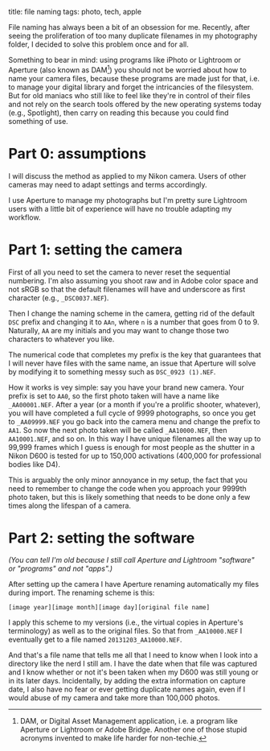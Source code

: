 title: file naming
tags: photo, tech, apple

File naming has always been a bit of an obsession for me. Recently, after seeing the proliferation of too many duplicate filenames in my photography folder, I decided to solve this problem once and for all.

Something to bear in mind: using programs like iPhoto or Lightroom or Aperture (also known as DAM[^nota-dam]) you should not be worried about how to name your camera files, because these programs are made just for that, i.e. to manage your digital library and forget the intricancies of the filesystem. But for old maniacs who still like to feel like they're in control of their files and not rely on the search tools offered by the new operating systems today (e.g., Spotlight), then carry on reading this because you could find something of use.

# Part 0: assumptions

I will discuss the method as applied to my Nikon camera. Users of other cameras may need to adapt settings and terms accordingly.

I use Aperture to manage my photographs but I'm pretty sure Lightroom users with a little bit of experience will have no trouble adapting my workflow.

# Part 1: setting the camera

First of all you need to set the camera to never reset the sequential numbering. I'm also assuming you shoot raw and in Adobe color space and not sRGB so that the default filenames will have and underscore as first character (e.g., `_DSC0037.NEF`).  

Then I change the naming scheme in the camera, getting rid of the default `DSC` prefix and changing it to `AAn`, where `n` is a number that goes from 0 to 9. Naturally, `AA` are my initials and you may want to change those two characters to whatever you like. 

The numerical code that completes my prefix is the key that guarantees that I will never have files with the same name, an issue that Aperture will solve by modifying it to something messy such as `DSC_0923 (1).NEF`. 

How it works is vey simple: say you have your brand new camera. Your prefix is set to `AA0`, so the first photo taken will have a name like `_AA00001.NEF`. After a year (or a month if you're a prolific shooter, whatever), you will have completed a full cycle of 9999 photographs, so once you get to `_AA09999.NEF` you go back into the camera menu and change the prefix to `AA1`. So now the next photo taken will be called `_AA10000.NEF`, then `AA10001.NEF`, and so on. In this way I have unique filenames all the way up to 99,999 frames which I guess is enough for most people as the shutter in a Nikon D600 is tested for up to 150,000 activations (400,000 for professional bodies like D4). 

This is arguably the only minor annoyance in my setup, the fact that you need to remember to change the code when you approach your 9999th photo taken, but this is likely something that needs to be done only a few times along the lifespan of a camera. 

# Part 2: setting the software

_(You can tell I'm old because I still call Aperture and Lightroom "software" or "programs" and not "apps".)_ 

After setting up the camera I have Aperture renaming automatically my files during import. The renaming scheme is this:

    [image year][image month][image day][original file name]
    
I apply this scheme to my versions (i.e., the virtual copies in Aperture's terminology) as well as to the original files. So that from `_AA10000.NEF` I eventually get to a file named `20131203_AA10000.NEF`.

And that's a file name that tells me all that I need to know when I look into a directory like the nerd I still am. I have the date when that file was captured and I know whether or not it's been taken when my D600 was still young or in its later days. Incidentally, by adding the extra information on capture date, I also have no fear or ever getting duplicate names again, even if I would abuse of my camera and take more than 100,000 photos.


[^nota-dam]: DAM, or Digital Asset Management application, i.e. a program like Aperture or Lightroom or Adobe Bridge. Another one of those stupid acronyms invented to make life harder for non-techie.
